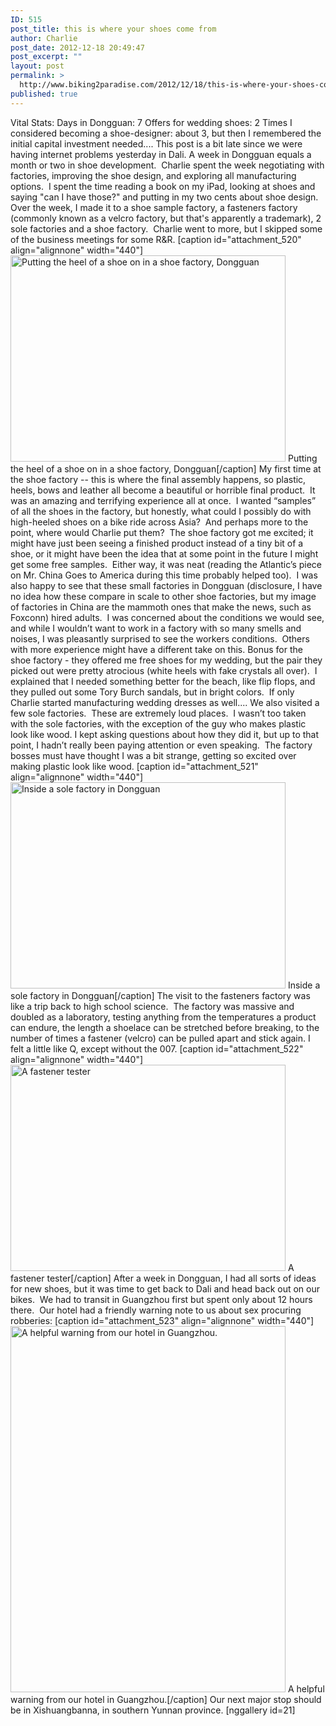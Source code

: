 ```yaml
---
ID: 515
post_title: this is where your shoes come from
author: Charlie
post_date: 2012-12-18 20:49:47
post_excerpt: ""
layout: post
permalink: >
  http://www.biking2paradise.com/2012/12/18/this-is-where-your-shoes-come-from/
published: true
---
```

Vital Stats: Days in Dongguan: 7 Offers for wedding shoes: 2 Times I considered becoming a shoe-designer: about 3, but then I remembered the initial capital investment needed.... This post is a bit late since we were having internet problems yesterday in Dali. A week in Dongguan equals a month or two in shoe development.  Charlie spent the week negotiating with factories, improving the shoe design, and exploring all manufacturing options.  I spent the time reading a book on my iPad, looking at shoes and saying "can I have those?" and putting in my two cents about shoe design. Over the week, I made it to a shoe sample factory, a fasteners factory (commonly known as a velcro factory, but that's apparently a trademark), 2 sole factories and a shoe factory.  Charlie went to more, but I skipped some of the business meetings for some R&R. [caption id="attachment_520" align="alignnone" width="440"]<a href="http://localhost/biking2paradise.com/2012/12/18/this-is-where-your-shoes-come-from/img_2627/" rel="attachment wp-att-520"><img class="size-large wp-image-520" alt="Putting the heel of a shoe on in a shoe factory, Dongguan" src="http://localhost/biking2paradise.com/wp-content/uploads/2012/12/IMG_2627-1024x768.jpg" width="440" height="330" /></a> Putting the heel of a shoe on in a shoe factory, Dongguan[/caption] My first time at the shoe factory -- this is where the final assembly happens, so plastic, heels, bows and leather all become a beautiful or horrible final product.  It was an amazing and terrifying experience all at once.  I wanted “samples” of all the shoes in the factory, but honestly, what could I possibly do with high-heeled shoes on a bike ride across Asia?  And perhaps more to the point, where would Charlie put them?  The shoe factory got me excited; it might have just been seeing a finished product instead of a tiny bit of a shoe, or it might have been the idea that at some point in the future I might get some free samples.  Either way, it was neat (reading the Atlantic’s piece on Mr. China Goes to America during this time probably helped too).  I was also happy to see that these small factories in Dongguan (disclosure, I have no idea how these compare in scale to other shoe factories, but my image of factories in China are the mammoth ones that make the news, such as Foxconn) hired adults.  I was concerned about the conditions we would see, and while I wouldn’t want to work in a factory with so many smells and noises, I was pleasantly surprised to see the workers conditions.  Others with more experience might have a different take on this. Bonus for the shoe factory - they offered me free shoes for my wedding, but the pair they picked out were pretty atrocious (white heels with fake crystals all over).  I explained that I needed something better for the beach, like flip flops, and they pulled out some Tory Burch sandals, but in bright colors.  If only Charlie started manufacturing wedding dresses as well.... We also visited a few sole factories.  These are extremely loud places.  I wasn’t too taken with the sole factories, with the exception of the guy who makes plastic look like wood. I kept asking questions about how they did it, but up to that point, I hadn’t really been paying attention or even speaking.  The factory bosses must have thought I was a bit strange, getting so excited over making plastic look like wood. [caption id="attachment_521" align="alignnone" width="440"]<a href="http://localhost/biking2paradise.com/2012/12/18/this-is-where-your-shoes-come-from/img_2650/" rel="attachment wp-att-521"><img class="size-large wp-image-521" alt="Inside a sole factory in Dongguan" src="http://localhost/biking2paradise.com/wp-content/uploads/2012/12/IMG_2650-1024x768.jpg" width="440" height="330" /></a> Inside a sole factory in Dongguan[/caption] The visit to the fasteners factory was like a trip back to high school science.  The factory was massive and doubled as a laboratory, testing anything from the temperatures a product can endure, the length a shoelace can be stretched before breaking, to the number of times a fastener (velcro) can be pulled apart and stick again. I felt a little like Q, except without the 007. [caption id="attachment_522" align="alignnone" width="440"]<a href="http://localhost/biking2paradise.com/2012/12/18/this-is-where-your-shoes-come-from/img_2657/" rel="attachment wp-att-522"><img class="size-large wp-image-522" alt="A fastener tester " src="http://localhost/biking2paradise.com/wp-content/uploads/2012/12/IMG_2657-1024x768.jpg" width="440" height="330" /></a> A fastener tester[/caption] After a week in Dongguan, I had all sorts of ideas for new shoes, but it was time to get back to Dali and head back out on our bikes.  We had to transit in Guangzhou first but spent only about 12 hours there.  Our hotel had a friendly warning note to us about sex procuring robberies: [caption id="attachment_523" align="alignnone" width="440"]<a href="http://localhost/biking2paradise.com/2012/12/18/this-is-where-your-shoes-come-from/img_2660/" rel="attachment wp-att-523"><img class="size-large wp-image-523" alt="A helpful warning from our hotel in Guangzhou. " src="http://localhost/biking2paradise.com/wp-content/uploads/2012/12/IMG_2660-768x1024.jpg" width="440" height="586" /></a> A helpful warning from our hotel in Guangzhou.[/caption] Our next major stop should be in Xishuangbanna, in southern Yunnan province. [nggallery id=21]